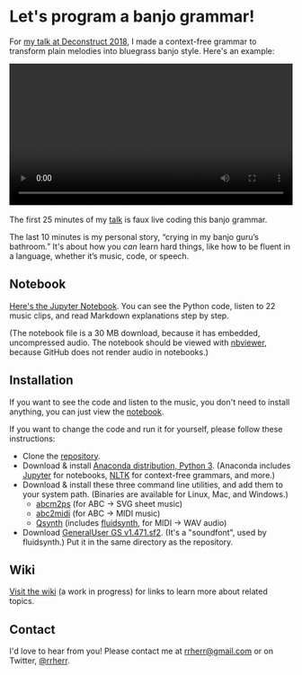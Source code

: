 # Let's program a banjo grammar!

For [my talk at Deconstruct 2018](https://www.deconstructconf.com/2018/ryan-herr-lets-program-a-banjo-grammar), I made a context-free grammar to transform plain melodies into bluegrass banjo style. Here's an example:

<video controls preload width="100%">
    <source src="example-animation.mp4" type="video/mp4">
    <img src="example-fallback.png" alt="Example song, before and after transformation into bluegrass banjo style">
</video>

The first 25 minutes of my [talk](https://www.deconstructconf.com/2018/ryan-herr-lets-program-a-banjo-grammar) is faux live coding this banjo grammar. 

The last 10 minutes is my personal story, “crying in my banjo guru’s bathroom.” It's about how you _can_ learn hard things, like how to be fluent in a language, whether it’s music, code, or speech.

## Notebook

[Here's the Jupyter Notebook](http://nbviewer.jupyter.org/github/rrherr/banjo-grammar/blob/master/banjo-grammar.ipynb). You can see the Python code, listen to 22 music clips, and read Markdown explanations step by step. 

(The notebook file is a 30 MB download, because it has embedded, uncompressed audio. The notebook should be viewed with [nbviewer](http://nbviewer.jupyter.org/), because GitHub does not render audio in notebooks.)

## Installation

If you want to see the code and listen to the music, you don't need to install anything, you can just view the [notebook](http://nbviewer.jupyter.org/github/rrherr/banjo-grammar/blob/master/banjo-grammar.ipynb). 

If you want to change the code and run it for yourself, please follow these instructions:

- Clone the [repository](https://github.com/rrherr/banjo-grammar/).
- Download & install [Anaconda distribution, Python 3](https://www.anaconda.com/download/). (Anaconda includes [Jupyter](http://jupyter.org/) for notebooks, [NLTK](http://www.nltk.org/) for context-free grammars, and more.)
- Download & install these three command line utilities, and add them to your system path. (Binaries are available for Linux, Mac, and Windows.) 
    - [abcm2ps](http://abcplus.sourceforge.net/#abcm2ps) (for ABC → SVG sheet music)
    - [abc2midi](http://abcplus.sourceforge.net/#abcmidi) (for ABC → MIDI music)
    - [Qsynth](https://sourceforge.net/projects/qsynth/) (includes [fluidsynth](http://www.fluidsynth.org/), for MIDI → WAV audio)
- Download [GeneralUser GS v1.471.sf2](http://schristiancollins.com/generaluser.php). (It's a "soundfont", used by fluidsynth.) Put it in the same directory as the repository.

## Wiki

[Visit the wiki](https://github.com/rrherr/banjo-grammar/wiki) (a work in progress) for links to learn more about related topics.

## Contact

I'd love to hear from you! Please contact me at [rrherr@gmail.com](mailto:rrherr@gmail.com) or on Twitter, [@rrherr](https://twitter.com/rrherr).
